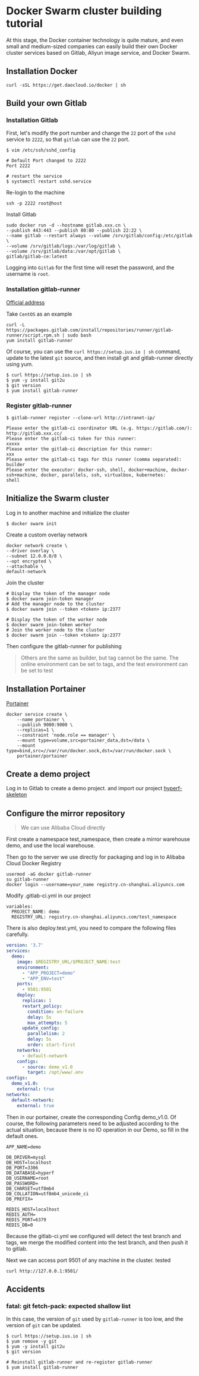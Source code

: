 # Docker Swarm cluster building tutorial

At this stage, the Docker container technology is quite mature, and even small and medium-sized companies can easily build their own Docker cluster services based on Gitlab, Aliyun image service, and Docker Swarm.

## Installation Docker

```
curl -sSL https://get.daocloud.io/docker | sh
```

## Build your own Gitlab

### Installation Gitlab

First, let's modify the port number and change the `22` port of the `sshd` service to `2222`, so that `gitlab` can use the `22` port.

```
$ vim /etc/ssh/sshd_config

# Default Port changed to 2222
Port 2222

# restart the service
$ systemctl restart sshd.service
```

Re-login to the machine

```
ssh -p 2222 root@host 
```

Install Gitlab

```
sudo docker run -d --hostname gitlab.xxx.cn \
--publish 443:443 --publish 80:80 --publish 22:22 \
--name gitlab --restart always --volume /srv/gitlab/config:/etc/gitlab \
--volume /srv/gitlab/logs:/var/log/gitlab \
--volume /srv/gitlab/data:/var/opt/gitlab \
gitlab/gitlab-ce:latest
```

Logging into `Gitlab` for the first time will reset the password, and the username is `root`.

### Installation gitlab-runner

[Official address](https://docs.gitlab.com/runner/install/linux-repository.html)

Take `CentOS` as an example

```
curl -L https://packages.gitlab.com/install/repositories/runner/gitlab-runner/script.rpm.sh | sudo bash
yum install gitlab-runner
```

Of course, you can use the `curl https://setup.ius.io | sh` command, update to the latest `git` source, and then install git and gitlab-runner directly using yum.

```
$ curl https://setup.ius.io | sh
$ yum -y install git2u
$ git version
$ yum install gitlab-runner
```

### Register gitlab-runner

```
$ gitlab-runner register --clone-url http://intranet-ip/

Please enter the gitlab-ci coordinator URL (e.g. https://gitlab.com/):
http://gitlab.xxx.cc/
Please enter the gitlab-ci token for this runner:
xxxxx
Please enter the gitlab-ci description for this runner:
xxx
Please enter the gitlab-ci tags for this runner (comma separated):
builder
Please enter the executor: docker-ssh, shell, docker+machine, docker-ssh+machine, docker, parallels, ssh, virtualbox, kubernetes:
shell
```

## Initialize the Swarm cluster

Log in to another machine and initialize the cluster
```
$ docker swarm init
```

Create a custom overlay network

```
docker network create \
--driver overlay \
--subnet 12.0.0.0/8 \
--opt encrypted \
--attachable \
default-network
```

Join the cluster
```
# Display the token of the manager node
$ docker swarm join-token manager
# Add the manager node to the cluster
$ docker swarm join --token <token> ip:2377

# Display the token of the worker node
$ docker swarm join-token worker
# Join the worker node to the cluster
$ docker swarm join --token <token> ip:2377
```

Then configure the gitlab-runner for publishing

> Others are the same as builder, but tag cannot be the same. The online environment can be set to tags, and the test environment can be set to test

## Installation Portainer

[Portainer](https://github.com/portainer/portainer)

```
docker service create \
    --name portainer \
    --publish 9000:9000 \
    --replicas=1 \
    --constraint 'node.role == manager' \
    --mount type=volume,src=portainer_data,dst=/data \
    --mount type=bind,src=//var/run/docker.sock,dst=/var/run/docker.sock \
    portainer/portainer
```

## Create a demo project

Log in to Gitlab to create a demo project. and import our project [hyperf-skeleton](https://github.com/hyperf-cloud/hyperf-skeleton)


## Configure the mirror repository

> We can use Alibaba Cloud directly

First create a namespace test_namespace, then create a mirror warehouse demo, and use the local warehouse.

Then go to the server we use directly for packaging and log in to Alibaba Cloud Docker Registry

```
usermod -aG docker gitlab-runner
su gitlab-runner
docker login --username=your_name registry.cn-shanghai.aliyuncs.com
```

Modify .gitlab-ci.yml in our project

```
variables:
  PROJECT_NAME: demo
  REGISTRY_URL: registry.cn-shanghai.aliyuncs.com/test_namespace
```

There is also deploy.test.yml, you need to compare the following files carefully.

```yml
version: '3.7'
services:
  demo:
    image: $REGISTRY_URL/$PROJECT_NAME:test
    environment:
      - "APP_PROJECT=demo"
      - "APP_ENV=test"
    ports:
      - 9501:9501
    deploy:
      replicas: 1
      restart_policy:
        condition: on-failure
        delay: 5s
        max_attempts: 5
      update_config:
        parallelism: 2
        delay: 5s
        order: start-first
    networks:
      - default-network
    configs:
      - source: demo_v1.0
        target: /opt/www/.env
configs:
  demo_v1.0:
    external: true
networks:
  default-network:
    external: true
```

Then in our portainer, create the corresponding Config demo_v1.0. Of course, the following parameters need to be adjusted according to the actual situation, because there is no IO operation in our Demo, so fill in the default ones.

```
APP_NAME=demo

DB_DRIVER=mysql
DB_HOST=localhost
DB_PORT=3306
DB_DATABASE=hyperf
DB_USERNAME=root
DB_PASSWORD=
DB_CHARSET=utf8mb4
DB_COLLATION=utf8mb4_unicode_ci
DB_PREFIX=

REDIS_HOST=localhost
REDIS_AUTH=
REDIS_PORT=6379
REDIS_DB=0
```

Because the gitlab-ci.yml we configured will detect the test branch and tags, we merge the modified content into the test branch, and then push it to gitlab.

Next we can access port 9501 of any machine in the cluster. tested

```
curl http://127.0.0.1:9501/
```

## Accidents

### fatal: git fetch-pack: expected shallow list

In this case, the version of `git` used by `gitlab-runner` is too low, and the version of `git` can be updated.

```
$ curl https://setup.ius.io | sh
$ yum remove -y git
$ yum -y install git2u
$ git version

# Reinstall gitlab-runner and re-register gitlab-runner
$ yum install gitlab-runner
```
